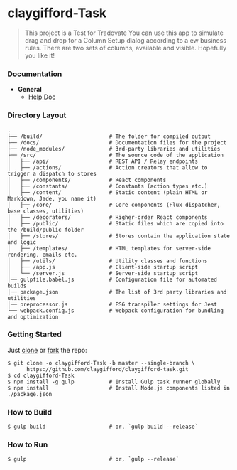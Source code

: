 # claygifford-Task

> This project is a Test for Tradovate
> You can use this app to simulate drag and drop for a Column Setup dialog
> according to a  ew business rules. There are two sets of columns, 
> available and visible.
> Hopefully you like it!

### Documentation

 * **General**
   - [Help Doc](./docs/help.docx)

### Directory Layout

```
.
├── /build/                     # The folder for compiled output
├── /docs/                      # Documentation files for the project
├── /node_modules/              # 3rd-party libraries and utilities
├── /src/                       # The source code of the application
│   ├── /api/                   # REST API / Relay endpoints
│   ├── /actions/               # Action creators that allow to trigger a dispatch to stores
│   ├── /components/            # React components
│   ├── /constants/             # Constants (action types etc.)
│   ├── /content/               # Static content (plain HTML or Markdown, Jade, you name it)
│   ├── /core/                  # Core components (Flux dispatcher, base classes, utilities)
│   ├── /decorators/            # Higher-order React components
│   ├── /public/                # Static files which are copied into the /build/public folder
│   ├── /stores/                # Stores contain the application state and logic
│   ├── /templates/             # HTML templates for server-side rendering, emails etc.
│   ├── /utils/                 # Utility classes and functions
│   ├── /app.js                 # Client-side startup script
│   └── /server.js              # Server-side startup script
│── gulpfile.babel.js           # Configuration file for automated builds
│── package.json                # The list of 3rd party libraries and utilities
│── preprocessor.js             # ES6 transpiler settings for Jest
└── webpack.config.js           # Webpack configuration for bundling and optimization
```

### Getting Started

Just [clone](github-windows://openRepo/https://github.com/claygifford/claygifford-task) or
[fork](https://github.com/claygifford/claygifford-task/fork) the repo:

```shell
$ git clone -o claygifford-Task -b master --single-branch \
      https://github.com/claygifford/claygifford-task.git
$ cd claygifford-Task
$ npm install -g gulp           # Install Gulp task runner globally
$ npm install                   # Install Node.js components listed in ./package.json
```

### How to Build

```shell
$ gulp build                    # or, `gulp build --release`
```

### How to Run

```shell
$ gulp                          # or, `gulp --release`
```


